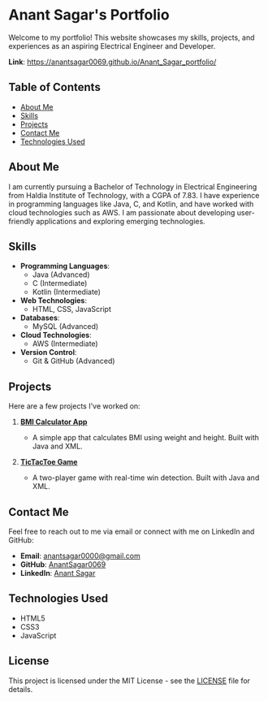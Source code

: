 # Anant Sagar's Portfolio

Welcome to my portfolio! This website showcases my skills, projects, and experiences as an aspiring Electrical Engineer and Developer.

**Link**: https://anantsagar0069.github.io/Anant_Sagar_portfolio/


## Table of Contents

- [About Me](#about-me)
- [Skills](#skills)
- [Projects](#projects)
- [Contact Me](#contact-me)
- [Technologies Used](#technologies-used)

## About Me

I am currently pursuing a Bachelor of Technology in Electrical Engineering from Haldia Institute of Technology, with a CGPA of 7.83. I have experience in programming languages like Java, C, and Kotlin, and have worked with cloud technologies such as AWS. I am passionate about developing user-friendly applications and exploring emerging technologies.

## Skills

- **Programming Languages**: 
  - Java (Advanced)
  - C (Intermediate)
  - Kotlin (Intermediate)
- **Web Technologies**: 
  - HTML, CSS, JavaScript
- **Databases**: 
  - MySQL (Advanced)
- **Cloud Technologies**: 
  - AWS (Intermediate)
- **Version Control**: 
  - Git & GitHub (Advanced)

## Projects

Here are a few projects I've worked on:

1. **[BMI Calculator App](https://github.com/AnantSagar0069/BMI-calculator-App)**
   - A simple app that calculates BMI using weight and height. Built with Java and XML.

2. **[TicTacToe Game](https://github.com/AnantSagar0069/TicTacToe-Game-App)**
   - A two-player game with real-time win detection. Built with Java and XML.

## Contact Me

Feel free to reach out to me via email or connect with me on LinkedIn and GitHub:

- **Email**: [anantsagar0000@gmail.com](mailto:anantsagar0000@gmail.com)
- **GitHub**: [AnantSagar0069](https://github.com/AnantSagar0069)
- **LinkedIn**: [Anant Sagar](https://www.linkedin.com/in/anant-sagar-9a4044225/)

## Technologies Used

- HTML5
- CSS3
- JavaScript

## License

This project is licensed under the MIT License - see the [LICENSE](LICENSE) file for details.

